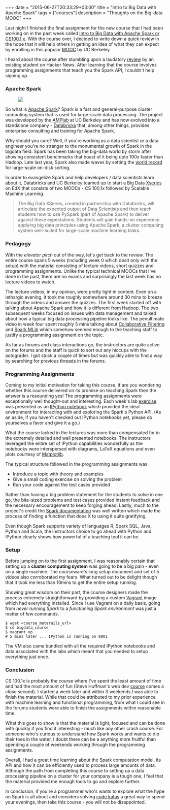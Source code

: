 +++
date = "2015-06-27T20:33:29+03:00"
title = "Intro to Big Data with Apache Spark"
tags = ["courses"]
description = "Thoughts on the Big-data MOOC"
+++

Last night I finished the final assignment for the new course that I had been working on in the past week called [Intro to Big Data with Apache Spark or CS100.1 x](https://www.edx.org/course/introduction-big-data-apache-spark-uc-berkeleyx-cs100-1x). With the course over, I decided to write down a quick review in the hope that it will help others in getting an idea of what they can expect by enrolling in this popular [MOOC](https://en.wikipedia.org/wiki/Massive_open_online_course) by UC Berkeley.

I heard about the course after stumbling upon a laudatory [review](https://news.ycombinator.com/item?id=9702803) by an existing student on Hacker News. After learning that the course involves programming assignments that teach you the Spark API, I couldn't help signing up.

### Apache Spark

<figure><img data-action="zoom" src="/images/spark.png"></img>
</figure>

So what is [Apache Spark](https://spark.apache.org)? Spark is a fast and general-purpose cluster computing system that is used for large-scale data processing. The project was developed by the [AMPlab](https://amplab.cs.berkeley.edu/) at UC Berkeley and has now evolved into a standalone company - [Databricks](https://databricks.com/) that, among other things, provides enterprise consulting and training for Apache Spark.  

Why should you care? Well, if you're working as a data scientist or a data engineer you're no stranger to the monumental growth of Spark in the bigdata field. Spark has been taking the big-data world by storm after showing consistent benchmarks that boast of it being upto 100x faster than Hadoop. Late last year, Spark also made waves by setting the [world record](https://databricks.com/blog/2014/11/05/spark-officially-sets-a-new-record-in-large-scale-sorting.html) for large-scale on-disk sorting.

In order to evangelize Spark and help developers / data scientists learn about it, Databricks and UC Berkeley teamed up to start a Big Data [Xseries](https://www.edx.org/xseries) on EdX that consists of two MOOCs - CS 100.1x followed by Scalable Machine Learning.

> The Big Data XSeries, created in partnership with Databricks, will articulate the expected output of Data Scientists and then teach students how to use PySpark (part of Apache Spark) to deliver against these expectations.  Students will gain hands-on experience applying big data principles using Apache Spark, a cluster computing system well-suited for large-scale machine learning tasks.

### Pedagogy
With the *elevator pitch* out of the way, let's get back to the review. The entire course spans 5 weeks (including week 0 which dealt only with the setup) with the material consisting of lecture videos, short quizzes and programming assignments. Unlike the typical technical MOOCs that I've done in the past, there are no exams and surprisingly the last week has no lecture videos to watch.

The lecture videos, in my opinion, were pretty light in content. Even on a lethargic evening, it took me roughly somewhere around 30 mins to breeze through the videos and answer the quizzes. The first week started off with talking about Apache Spark and how it is different from Hadoop. The two subsequent weeks focused on issues with data management and talked about how a typical big data processing pipeline looks like. The penultimate video in week four spent roughly 5 mins talking about [Collaborative Filtering](https://en.wikipedia.org/wiki/Collaborative_filtering) and [Spark MLib](https://spark.apache.org/docs/1.2.1/mllib-guide.html) which somehow seemed enough to the teaching staff to justify a programming assignment on the topic.

As far as forums and class interactions go, the instructors are quite active on the forums and the staff is quick to sort out any hiccups with the autograder. I got stuck a couple of times but was quickly able to find a way by searching for previous threads in the forums.

### Programming Assignments
Coming to my initial motivation for taking this course, if are you wondering whether this course delivered on its promise on teaching Spark then the answer is a resounding yes! The programming assignments were exceptionally well thought-out and interesting. Each week's lab [exercise](https://github.com/spark-mooc/mooc-setup/blob/master/lab0_student.ipynb) was presented as an [IPython notebook](http://ipython.org/notebook.html) which provided the ideal environment for interacting with and exploring the Spark's Python API.
(As an aside, if you haven't checked out IPython notebooks yet, please do yourselves a favor and give it a go.)

What the course lacked in the lectures was more than compensated for in the extremely detailed and well presented notebooks. The instructors leveraged the entire set of IPython capabilities wonderfully as the notebooks were interspersed with diagrams, LaTeX equations and even plots courtesy of [Matplotlib](http://matplotlib.org/).

The typical structure followed in the programming assignments was

- Introduce a topic with theory and examples
- Give a small coding exercise on solving the problem
- Run your code against the test cases provided

Rather than having a big problem statement for the students to solve in one go, the bite-sized problems and test cases provided instant feedback and the necessary encouragement to keep forging ahead. Lastly, much to the project's credit the [Spark documentation](https://spark.apache.org/docs/latest/api/python/pyspark.html) was well written which made the process of finding a function that does X to using it quite gratifying.

Even though Spark supports variety of languages R, Spark SQL, Java, Python and Scala, the instructors choice to go ahead with Python and IPython clearly shows how powerful of a teaching tool it can be.

### Setup

Before jumping on to the first assignment, I was reasonably certain that setting up a **cluster computing system** was going to be a big pain - even on a single machine. The courseware's long setup document and set of 5 videos also corroborated my fears. What turned out to be delight though that it took me less than 10mins to get the entire setup running.

Showing great wisdom on their part, the course designers made the process extremely straightforward by providing a custom [Vagrant](https://www.vagrantup.com/) image which had everything installed. Since I use Vagrant on a daily basis, going from *never running Spark* to a *functioning Spark environment* was just a matter of few commands.

```
$ wget <course_materails_url>
$ cd bigdata_course
$ vagrant up
# 5 mins later ... IPython is running on 8001
```

The VM also came bundled with all the required IPython notebooks and data associated with the labs which meant that you needed to setup everything just once.

### Conclusion

CS 100.1x is probably the course where I've spent the least amount of time and had the most amount of fun (Steve Huffman's web dev [course](https://www.udacity.com/course/web-development--cs253) comes a close second). I started a week later and within 3 weekends I was able to finish the material. While that could be attributed to my prior experience with machine learning and functional programming, from what I could see in the forums students were able to finish the assignments within reasonable time.

What this goes to show is that the material is light, focused and can be done with quickly if you find it interesting - much like any other crash course. For someone who's curious to understand how Spark works and wants to dip their toes in the water, I doubt there can be a anything more fruitful than spending a couple of weekends working through the programming assignments.


Overall, I had a great time learning about the Spark computation model, its API and how it can be efficiently used to process large amounts of data. Although the path from completing this course to setting up a data processing pipeline on a cluster for your company is a tough one, I feel that the material provided me enough tools to go and explore further.

In conclusion, if you're a programmer who's wants to explore what the hype on Spark is all about and considers solving [code katas](http://codekata.com/) a great way to spend your evenings, then take this course - you will not be disappointed.
